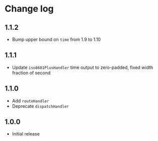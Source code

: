 # Change log

## 1.1.2

* Bump upper bound on `time` from 1.9 to 1.10

## 1.1.1

* Update `iso8601PlusHandler` time output to zero-padded, fixed width fraction of second

## 1.1.0

* Add `routeHandler`
* Deprecate `dispatchHandler`

## 1.0.0

* Initial release
